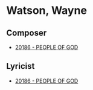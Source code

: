 # Watson, Wayne

## Composer

- [20186 - PEOPLE OF GOD](/hymns/20186.md)

## Lyricist

- [20186 - PEOPLE OF GOD](/hymns/20186.md)

